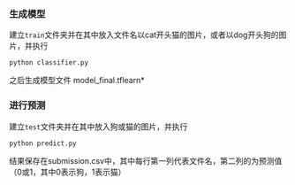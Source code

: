 ### 生成模型

建立`train`文件夹并在其中放入文件名以cat开头猫的图片，或者以dog开头狗的图片，并执行

```shell
python classifier.py
```

之后生成模型文件 model_final.tflearn*

### 进行预测

建立`test`文件夹并在其中放入狗或猫的图片，并执行

```shell
python predict.py
```

结果保存在submission.csv中，其中每行第一列代表文件名，第二列的为预测值（0或1，其中0表示狗，1表示猫）